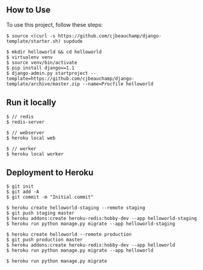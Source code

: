 ## How to Use

To use this project, follow these steps:

	$ source <(curl -s https://github.com/cjbeauchamp/django-template/starter.sh) supdude

	$ mkdir helloworld && cd helloworld
	$ virtualenv venv
	$ source venv/bin/activate
	$ pip install django==1.1
    $ django-admin.py startproject --template=https://github.com/cjbeauchamp/django-template/archive/master.zip --name=Procfile helloworld

## Run it locally
	
	$ // redis
	$ redis-server
	
	$ // webserver
	$ heroku local web
	
	$ // worker
	$ heroku local worker

## Deployment to Heroku

    $ git init
    $ git add -A
    $ git commit -m "Initial commit"

    $ heroku create helloworld-staging --remote staging
    $ git push staging master
    $ heroku addons:create heroku-redis:hobby-dev --app helloworld-staging
    $ heroku run python manage.py migrate --app helloworld-staging

    $ heroku create helloworld --remote production
    $ git push production master
    $ heroku addons:create heroku-redis:hobby-dev --app helloworld
    $ heroku run python manage.py migrate --app helloworld

    $ heroku run python manage.py migrate
